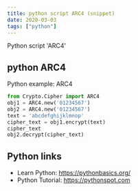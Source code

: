 ```yaml
---
title: python script ARC4 (snippet)
date: 2020-03-03
tags: ["python"]
---
```

Python script 'ARC4'


## python ARC4

Python example: ARC4

```python
from Crypto.Cipher import ARC4
obj1 = ARC4.new('01234567')
obj2 = ARC4.new('01234567')
text = 'abcdefghijklmnop'
cipher_text = obj1.encrypt(text)
cipher_text
obj2.decrypt(cipher_text)


```

## Python links

- Learn Python: https://pythonbasics.org/
- Python Tutorial: https://pythonspot.com
